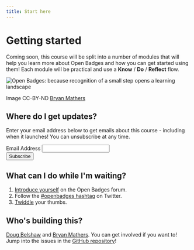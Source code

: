 ```yaml
---
title: Start here
---
```


# Getting started

Coming soon, this course will be split into a number of modules that will help you learn more about Open Badges and how you can get started using them! Each module will be practical and use a **Know** / **Do** / **Reflect** flow.

<img src="{{ site.baseurl }}/img/visual-thinkery/learning-landscape.png" alt="Open Badges: because recognition of a small step opens a learning landscape">

Image CC-BY-ND [Bryan Mathers](http://bryanmmathers.com/recognition-of-a-small-step) 

## Where do I get updates?

Enter your email address below to get emails about this course - including when it launches! You can unsubscribe at any time.


<div id="mc_embed_signup">
<form action="//thinkoutloudclub.us11.list-manage.com/subscribe/post?u=1da4339ca4393a90ffd95ba98&amp;id=67e1b34c5a" method="post" id="mc-embedded-subscribe-form" name="mc-embedded-subscribe-form" class="validate" target="_blank" novalidate>
<div id="mc_embed_signup_scroll">	
<div class="mc-field-group">
<label for="mce-EMAIL">Email Address </label>
	<input type="email" value="" name="EMAIL" class="required email" id="mce-EMAIL">
</div>
<div id="mce-responses" class="clear">
<div class="response" id="mce-error-response" style="display:none"></div>
<div class="response" id="mce-success-response" style="display:none"></div>
</div>    <!-- real people should not fill this in and expect good things - do not remove this or risk form bot signups-->
<div style="position: absolute; left: -5000px;"><input type="text" name="b_1da4339ca4393a90ffd95ba98_67e1b34c5a" tabindex="-1" value=""></div>
<div><input type="submit" value="Subscribe" name="subscribe" id="mc-embedded-subscribe" class="button"></div>
</div>
</form>
</div>

## What can I do while I'm waiting?

1. [Introduce yourself](https://groups.google.com/forum/#!forum/openbadges) on the Open Badges forum.
2. Follow the [#openbadges hashtag](https://twitter.com/search?q=%23openbadges&src=typd) on Twitter.
3. [Twiddle](http://giphy.com/gifs/twiddle-twiddling-thumb-98mkyZhTwO2ru) your thumbs.


## Who's building this?

[Doug Belshaw](http://twitter.com/dajbelshaw) and [Bryan Mathers](http://twitter.com/BryanMMathers). You can get involved if you want to! Jump into the issues in the [GitHub repository](https://github.com/thinkoutloudclub/badge-course/issues)!
